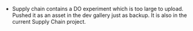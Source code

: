 
- Supply chain contains a DO experiment which is too large to upload. Pushed it as an asset in the dev gallery just as backup. It is also in the current Supply Chain project.
